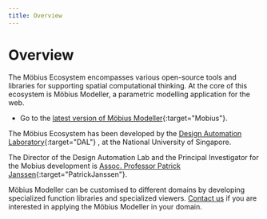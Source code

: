 ```yaml
---
title: Overview
---
```

# Overview

The Möbius Ecosystem encompasses various open-source tools and libraries for supporting spatial
computational thinking. At the core of this ecosystem is Möbius Modeller, a parametric modelling
application for the web. 

* Go to the [latest version of Möbius Modeller](https://mobius-08.design-automation.net){:target="Mobius"}.

The Möbius Ecosystem has been developed by the 
[Design Automation Laboratory](https://design-automation.net){:target="DAL"}
, at the National University of Singapore.

The Director of the Design Automation Lab and the Principal Investigator for the Mobius development
is [Assoc. Professor Patrick Janssen](https://patrick.janssen.name){:target="PatrickJanssen"}.

Möbius Modeller can be customised to different domains by developing specialized function libraries
and specialized viewers. [Contact us](contact.html) if you are interested in applying the Möbius
Modeller in your domain.
